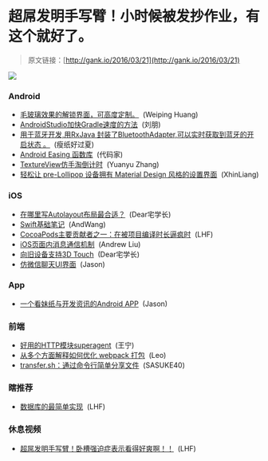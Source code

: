 # 超屌发明手写臂！小时候被发抄作业，有这个就好了。

> 原文链接：[http://gank.io/2016/03/21](http://gank.io/2016/03/21)

![](http://ww1.sinaimg.cn/large/7a8aed7bjw1f249fugof8j20hn0qogo4.jpg)

### Android

* [毛玻璃效果的解锁界面，可高度定制。](https://github.com/Nightonke/BlurLockView) &nbsp;(Weiping Huang)
* [AndroidStudio加快Gradle速度的方法](http://blog.csdn.net/lpjishu/article/details/50932844) &nbsp;(刘朋)
* [用于蓝牙开发,用RxJava 封装了BluetoothAdapter,可以实时获取到蓝牙的开启状态 。](https://github.com/IvBaranov/RxBluetooth) &nbsp;(瘦纸好过夏)
* [Android Easing 函数库](https://github.com/MasayukiSuda/EasingInterpolator) &nbsp;(代码家)
* [TextureView仿手淘倒计时](https://github.com/CaMnter/EasyCountDownTextureView) &nbsp;(Yuanyu Zhang)
* [轻松让 pre-Lollipop 设备拥有 Material Design 风格的设置界面](https://github.com/XhinLiang/MDPreference) &nbsp;(XhinLiang)

### iOS

* [在哪里写Autolayout布局最合适？](http://reviewcode.cn/article.html?reviewId=14) &nbsp;(Dear宅学长)
* [Swift基础笔记](http://www.nljb.net/default/Swift%E8%AF%AD%E8%A8%80%E5%9F%BA%E7%A1%80%E6%95%99%E7%A8%8B%E7%AC%94%E8%AE%B0/) &nbsp;(AndWang)
* [CocoaPods主要贡献者之一：在被项目编译时长逼疯时](http://geek.csdn.net/news/detail/61133) &nbsp;(LHF)
* [iOS页面内消息通信机制](http://scorpiolin.github.io/2016/03/16/iOS) &nbsp;(Andrew Liu)
* [向旧设备支持3D Touch](https://github.com/marmelroy/PeekPop) &nbsp;(Dear宅学长)
* [仿微信聊天UI界面](https://github.com/PonyGroup/PonyChatUIV2) &nbsp;(Jason)

### App

* [一个看妹纸与开发资讯的Android APP](https://github.com/IvorHu/RealStuff) &nbsp;(Jason)

### 前端

* [好用的HTTP模块superagent](https://github.com/wangning0/Autumn_Ning_Blog/blob/master/blogs/3) &nbsp;(王宁)
* [从多个方面解释如何优化 webpack 打包](http://www.jianshu.com/p/a64735eb0e2b) &nbsp;(Leo)
* [transfer.sh：通过命令行简单分享文件](https://transfer.sh/) &nbsp;(SASUKE40)

### 瞎推荐

* [数据库的最简单实现](http://www.kuqin.com/shuoit/20140706/341019.html) &nbsp;(LHF)

### 休息视频

* [超屌发明手写臂！卧槽强迫症表示看得好爽啊！！](http://weibo.com/p/230444ee0b0cac06ec8207600261e516f72c27) &nbsp;(LHF)

